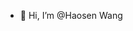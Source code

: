 - 👋 Hi, I’m @Haosen Wang


<!---
hwang-thu/hwang-thu is a ✨ special ✨ repository because its `README.md` (this file) appears on your GitHub profile.
You can click the Preview link to take a look at your changes.
--->
